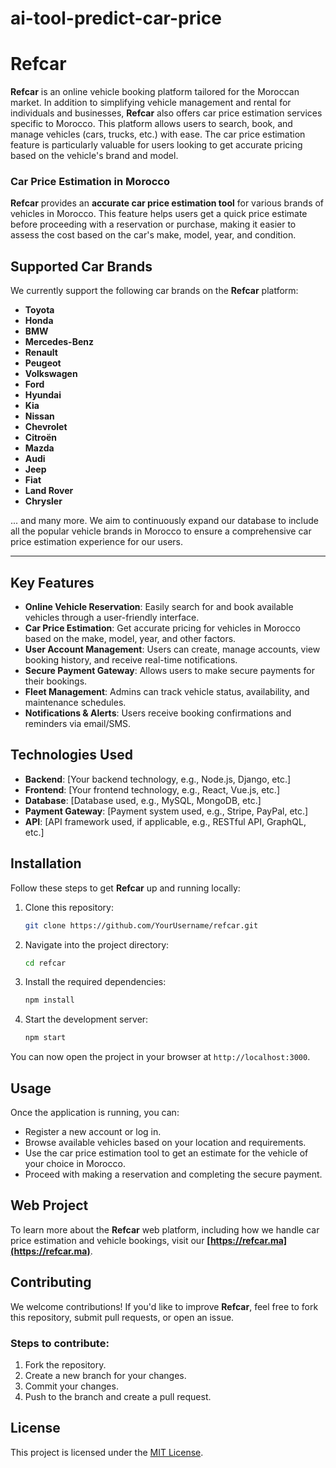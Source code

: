 # ai-tool-predict-car-price

# Refcar

**Refcar** is an online vehicle booking platform tailored for the Moroccan market. In addition to simplifying vehicle management and rental for individuals and businesses, **Refcar** also offers car price estimation services specific to Morocco. This platform allows users to search, book, and manage vehicles (cars, trucks, etc.) with ease. The car price estimation feature is particularly valuable for users looking to get accurate pricing based on the vehicle's brand and model.

### Car Price Estimation in Morocco

**Refcar** provides an **accurate car price estimation tool** for various brands of vehicles in Morocco. This feature helps users get a quick price estimate before proceeding with a reservation or purchase, making it easier to assess the cost based on the car's make, model, year, and condition.

## Supported Car Brands

We currently support the following car brands on the **Refcar** platform:

- **Toyota**
- **Honda**
- **BMW**
- **Mercedes-Benz**
- **Renault**
- **Peugeot**
- **Volkswagen**
- **Ford**
- **Hyundai**
- **Kia**
- **Nissan**
- **Chevrolet**
- **Citroën**
- **Mazda**
- **Audi**
- **Jeep**
- **Fiat**
- **Land Rover**
- **Chrysler**

... and many more. We aim to continuously expand our database to include all the popular vehicle brands in Morocco to ensure a comprehensive car price estimation experience for our users.

---

## Key Features

- **Online Vehicle Reservation**: Easily search for and book available vehicles through a user-friendly interface.
- **Car Price Estimation**: Get accurate pricing for vehicles in Morocco based on the make, model, year, and other factors.
- **User Account Management**: Users can create, manage accounts, view booking history, and receive real-time notifications.
- **Secure Payment Gateway**: Allows users to make secure payments for their bookings.
- **Fleet Management**: Admins can track vehicle status, availability, and maintenance schedules.
- **Notifications & Alerts**: Users receive booking confirmations and reminders via email/SMS.

## Technologies Used

- **Backend**: [Your backend technology, e.g., Node.js, Django, etc.]
- **Frontend**: [Your frontend technology, e.g., React, Vue.js, etc.]
- **Database**: [Database used, e.g., MySQL, MongoDB, etc.]
- **Payment Gateway**: [Payment system used, e.g., Stripe, PayPal, etc.]
- **API**: [API framework used, if applicable, e.g., RESTful API, GraphQL, etc.]

## Installation

Follow these steps to get **Refcar** up and running locally:

1. Clone this repository:
   ```bash
   git clone https://github.com/YourUsername/refcar.git
   ```

2. Navigate into the project directory:
   ```bash
   cd refcar
   ```

3. Install the required dependencies:
   ```bash
   npm install
   ```

4. Start the development server:
   ```bash
   npm start
   ```

You can now open the project in your browser at `http://localhost:3000`.

## Usage

Once the application is running, you can:

- Register a new account or log in.
- Browse available vehicles based on your location and requirements.
- Use the car price estimation tool to get an estimate for the vehicle of your choice in Morocco.
- Proceed with making a reservation and completing the secure payment.

## Web Project

To learn more about the **Refcar** web platform, including how we handle car price estimation and vehicle bookings, visit our **[https://refcar.ma](https://refcar.ma)**.

## Contributing

We welcome contributions! If you'd like to improve **Refcar**, feel free to fork this repository, submit pull requests, or open an issue.

### Steps to contribute:

1. Fork the repository.
2. Create a new branch for your changes.
3. Commit your changes.
4. Push to the branch and create a pull request.

## License

This project is licensed under the [MIT License](LICENSE).
